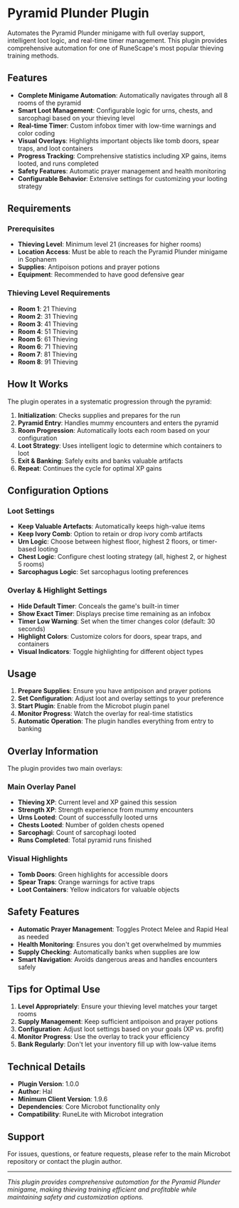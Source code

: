 # Pyramid Plunder Plugin

Automates the Pyramid Plunder minigame with full overlay support, intelligent loot logic, and real-time timer management. This plugin provides comprehensive automation for one of RuneScape's most popular thieving training methods.

## Features

- **Complete Minigame Automation**: Automatically navigates through all 8 rooms of the pyramid
- **Smart Loot Management**: Configurable logic for urns, chests, and sarcophagi based on your thieving level
- **Real-time Timer**: Custom infobox timer with low-time warnings and color coding
- **Visual Overlays**: Highlights important objects like tomb doors, spear traps, and loot containers
- **Progress Tracking**: Comprehensive statistics including XP gains, items looted, and runs completed
- **Safety Features**: Automatic prayer management and health monitoring
- **Configurable Behavior**: Extensive settings for customizing your looting strategy

## Requirements

### Prerequisites
- **Thieving Level**: Minimum level 21 (increases for higher rooms)
- **Location Access**: Must be able to reach the Pyramid Plunder minigame in Sophanem
- **Supplies**: Antipoison potions and prayer potions
- **Equipment**: Recommended to have good defensive gear

### Thieving Level Requirements
- **Room 1**: 21 Thieving
- **Room 2**: 31 Thieving  
- **Room 3**: 41 Thieving
- **Room 4**: 51 Thieving
- **Room 5**: 61 Thieving
- **Room 6**: 71 Thieving
- **Room 7**: 81 Thieving
- **Room 8**: 91 Thieving

## How It Works

The plugin operates in a systematic progression through the pyramid:

1. **Initialization**: Checks supplies and prepares for the run
2. **Pyramid Entry**: Handles mummy encounters and enters the pyramid
3. **Room Progression**: Automatically loots each room based on your configuration
4. **Loot Strategy**: Uses intelligent logic to determine which containers to loot
5. **Exit & Banking**: Safely exits and banks valuable artifacts
6. **Repeat**: Continues the cycle for optimal XP gains

## Configuration Options

### Loot Settings
- **Keep Valuable Artefacts**: Automatically keeps high-value items
- **Keep Ivory Comb**: Option to retain or drop ivory comb artifacts
- **Urn Logic**: Choose between highest floor, highest 2 floors, or timer-based looting
- **Chest Logic**: Configure chest looting strategy (all, highest 2, or highest 5 rooms)
- **Sarcophagus Logic**: Set sarcophagus looting preferences

### Overlay & Highlight Settings
- **Hide Default Timer**: Conceals the game's built-in timer
- **Show Exact Timer**: Displays precise time remaining as an infobox
- **Timer Low Warning**: Set when the timer changes color (default: 30 seconds)
- **Highlight Colors**: Customize colors for doors, spear traps, and containers
- **Visual Indicators**: Toggle highlighting for different object types

## Usage

1. **Prepare Supplies**: Ensure you have antipoison and prayer potions
2. **Set Configuration**: Adjust loot and overlay settings to your preference
3. **Start Plugin**: Enable from the Microbot plugin panel
4. **Monitor Progress**: Watch the overlay for real-time statistics
5. **Automatic Operation**: The plugin handles everything from entry to banking

## Overlay Information

The plugin provides two main overlays:

### **Main Overlay Panel**
- **Thieving XP**: Current level and XP gained this session
- **Strength XP**: Strength experience from mummy encounters
- **Urns Looted**: Count of successfully looted urns
- **Chests Looted**: Number of golden chests opened
- **Sarcophagi**: Count of sarcophagi looted
- **Runs Completed**: Total pyramid runs finished

### **Visual Highlights**
- **Tomb Doors**: Green highlights for accessible doors
- **Spear Traps**: Orange warnings for active traps
- **Loot Containers**: Yellow indicators for valuable objects

## Safety Features

- **Automatic Prayer Management**: Toggles Protect Melee and Rapid Heal as needed
- **Health Monitoring**: Ensures you don't get overwhelmed by mummies
- **Supply Checking**: Automatically banks when supplies are low
- **Smart Navigation**: Avoids dangerous areas and handles encounters safely

## Tips for Optimal Use

1. **Level Appropriately**: Ensure your thieving level matches your target rooms
2. **Supply Management**: Keep sufficient antipoison and prayer potions
3. **Configuration**: Adjust loot settings based on your goals (XP vs. profit)
4. **Monitor Progress**: Use the overlay to track your efficiency
5. **Bank Regularly**: Don't let your inventory fill up with low-value items

## Technical Details

- **Plugin Version**: 1.0.0
- **Author**: Hal
- **Minimum Client Version**: 1.9.6
- **Dependencies**: Core Microbot functionality only
- **Compatibility**: RuneLite with Microbot integration

## Support

For issues, questions, or feature requests, please refer to the main Microbot repository or contact the plugin author.

---

*This plugin provides comprehensive automation for the Pyramid Plunder minigame, making thieving training efficient and profitable while maintaining safety and customization options.*
